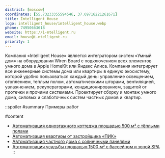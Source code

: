 ```yaml
---
district: [moscow]
coordinates: [55.73233355594546, 37.69716221261671]
title: Intelligent House
logo: intelligent_house/intelligent_house.webp
phone: 74950663618
website: https://i-ntelligent.ru
email: house@i-ntelligent.ru
priority: 1
---
```


Компания «Intelligent House» является интегратором систем «Умный дом» на оборудовании Wiren Board с подключением всех элементов умного дома в Apple HomeKit или Яндекс Алиса. Компания интегрирует все инженерные системы дома или квартиры в единую экосистему, которой удобно пользоваться каждый день: управление освещением, отоплением, теплым полом, автоматическими шторами, вентиляцией, увлажнением, рекуператорами, кондиционированием, защитой от протечки и прочими системами. Проектирует сборку и монтаж умного дома, силовых и слаботочных систем частных домов и квартир.

::spoiler
#summary
Примеры работ

#content
* [Автоматизация одноэтажного коттеджа площадью 500 м² с тёплыми полами](https://wirenboard.com/ru/pages/solutions-intelligenthouse-green/)
* [Автоматизация квартиры от застройщика «ПИК»](https://wirenboard.com/ru/pages/solutions-intelligenthouse-pik/)
* [Автоматизация частного дома с солнечными панелями](https://wirenboard.com/ru/pages/solutions-intelligenthouse-sunny/)
* [Автоматизация усадьбы площадью 1500 м² с бассейном и зоной SPA](https://wirenboard.com/ru/pages/solutions-intelligenthouse-knyaje/)
::
